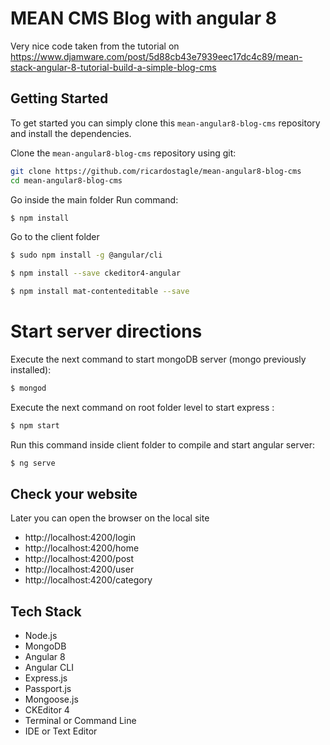 # MEAN CMS Blog with angular 8

Very nice code taken from the tutorial on https://www.djamware.com/post/5d88cb43e7939eec17dc4c89/mean-stack-angular-8-tutorial-build-a-simple-blog-cms

## Getting Started
To get started  you can simply clone this `mean-angular8-blog-cms` repository and install the dependencies.

Clone the `mean-angular8-blog-cms` repository using git:

```bash
git clone https://github.com/ricardostagle/mean-angular8-blog-cms
cd mean-angular8-blog-cms
```

Go inside the main folder 
Run command:
```bash
$ npm install
```

Go to the client folder
```bash
$ sudo npm install -g @angular/cli
```

```bash
$ npm install --save ckeditor4-angular
```
```bash
$ npm install mat-contenteditable --save
```

# Start server directions 

Execute the next command to start mongoDB server (mongo previously installed):
```bash
$ mongod
```

Execute the next command on root folder level to start express :
```bash
$ npm start
```

Run this command inside client folder to compile and start angular server:
```bash
$ ng serve
```

## Check your website
Later you can open the browser on the local site
* http://localhost:4200/login
* http://localhost:4200/home
* http://localhost:4200/post
* http://localhost:4200/user
* http://localhost:4200/category

## Tech Stack

* Node.js
* MongoDB
* Angular 8
* Angular CLI
* Express.js
* Passport.js
* Mongoose.js
* CKEditor 4
* Terminal or Command Line
* IDE or Text Editor

